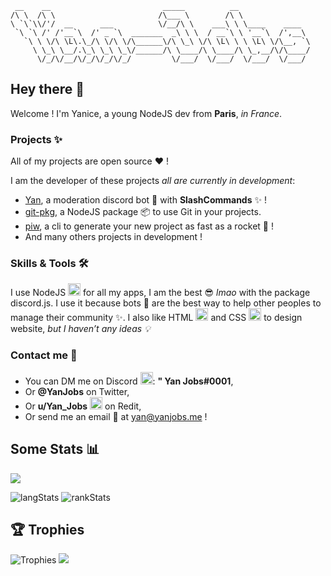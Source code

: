      
     __    __                         _____          __                
    /\ \  /\ \                       /\___ \        /\ \               
    \ `\`\\/'/  __      ___          \/__/\ \    ___\ \ \____    ____  
     `\ `\ /' /'__`\  /' _ `\  _______  _\ \ \  / __`\ \ '__`\  /',__\ 
       `\ \ \/\ \L\.\_/\ \/\ \/\______\/\ \_\ \/\ \L\ \ \ \L\ \/\__, `\
         \ \_\ \__/.\_\ \_\ \_\/______/\ \____/\ \____/\ \_,__/\/\____/
          \/_/\/__/\/_/\/_/\/_/         \/___/  \/___/  \/___/  \/___/ 
      
## Hey there 👋

Welcome ! I'm Yanice, a young NodeJS dev from  **Paris**, _in France_.

### Projects :sparkles:

All of my projects are open source :heart: !

I am the developer of these projects _all are currently in development_:
* [Yan](https://github.com/Yan-Jobs/Yan-Bot), a moderation discord bot 🤖 with **SlashCommands**  :sparkles: !
* [git-pkg](https://github.com/Yan-Jobs/git-pkg), a NodeJS package 📦 to use Git in your projects.
* [piw](https://github.com/Yan-Jobs/piw), a cli to generate your new project as fast as a rocket 🚀 !
* And many others projects in development !
### Skills & Tools 🛠
I use NodeJS <img src="https://raw.githubusercontent.com/Yan-Jobs/Yan-Jobs/main/assets/link/nodejs.svg" alt="NodeJS" width="20px" /> for all my apps, I am the best 😎 _lmao_ with the package discord.js. I use it because bots 🤖 are the best way to help other peoples to manage their community :sparkles:. I also like HTML <img src="https://iconape.com/wp-content/files/im/353223/svg/html5-without-wordmark-color.svg" alt="html" width="20px" /> and CSS <img src="https://raw.githubusercontent.com/Yan-Jobs/Yan-Jobs/main/assets/link/css.svg" alt="css" width="20px" /> to design website, _but I haven’t any ideas 💡_
### Contact me 🤝
* You can DM me on Discord <img src="https://raw.githubusercontent.com/Yan-Jobs/Yan-Jobs/main/assets/link/discord.svg" width="20px" alt="discord" />:  **" Yan Jobs#0001**,
* Or **@YanJobs** on Twitter,
* Or **u/Yan_Jobs** <img src="https://raw.githubusercontent.com/Yan-Jobs/Yan-Jobs/main/assets/link/reddit.svg" width="20px" alt="Reddit" /> on Redit,
* Or send me an email 📧  at yan@yanjobs.me !
## Some Stats 📊
![](https://komarev.com/ghpvc/?username=yan-jobs&style=flat&color=yellow)

![langStats](https://github-readme-stats.vercel.app/api/top-langs/?username=yan-Jobs&theme=radical&border_radius=30px)
![rankStats](https://github-readme-stats.vercel.app/api?username=yan-jobs&count_private=true&show_icons=true&theme=onedark&border_radius=30px)
## 🏆 Trophies
![Trophies](https://github-profile-trophy.vercel.app/?username=Yan-Jobs&no-bg=true)
![](https://hit.yhype.me/github/profile?user_id=76485792)
